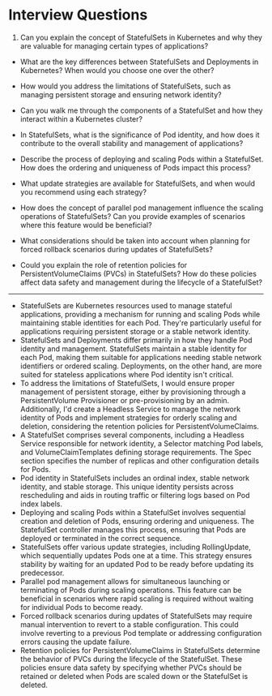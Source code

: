 # Interview Questions

1. Can you explain the concept of StatefulSets in Kubernetes and why they are valuable for managing certain types of applications?

- What are the key differences between StatefulSets and Deployments in Kubernetes? When would you choose one over the other?

- How would you address the limitations of StatefulSets, such as managing persistent storage and ensuring network identity?

- Can you walk me through the components of a StatefulSet and how they interact within a Kubernetes cluster?
- In StatefulSets, what is the significance of Pod identity, and how does it contribute to the overall stability and management of applications?
- Describe the process of deploying and scaling Pods within a StatefulSet. How does the ordering and uniqueness of Pods impact this process?
- What update strategies are available for StatefulSets, and when would you recommend using each strategy?
- How does the concept of parallel pod management influence the scaling operations of StatefulSets? Can you provide examples of scenarios where this feature would be beneficial?
- What considerations should be taken into account when planning for forced rollback scenarios during updates of StatefulSets?
- Could you explain the role of retention policies for PersistentVolumeClaims (PVCs) in StatefulSets? How do these policies affect data safety and management during the lifecycle of a StatefulSet?

---

- StatefulSets are Kubernetes resources used to manage stateful applications, providing a mechanism for running and scaling Pods while maintaining stable identities for each Pod. They're particularly useful for applications requiring persistent storage or a stable network identity.
- StatefulSets and Deployments differ primarily in how they handle Pod identity and management. StatefulSets maintain a stable identity for each Pod, making them suitable for applications needing stable network identifiers or ordered scaling. Deployments, on the other hand, are more suited for stateless applications where Pod identity isn't critical.
- To address the limitations of StatefulSets, I would ensure proper management of persistent storage, either by provisioning through a PersistentVolume Provisioner or pre-provisioning by an admin. Additionally, I'd create a Headless Service to manage the network identity of Pods and implement strategies for orderly scaling and deletion, considering the retention policies for PersistentVolumeClaims.
- A StatefulSet comprises several components, including a Headless Service responsible for network identity, a Selector matching Pod labels, and VolumeClaimTemplates defining storage requirements. The Spec section specifies the number of replicas and other configuration details for Pods.
- Pod identity in StatefulSets includes an ordinal index, stable network identity, and stable storage. This unique identity persists across rescheduling and aids in routing traffic or filtering logs based on Pod index labels.
- Deploying and scaling Pods within a StatefulSet involves sequential creation and deletion of Pods, ensuring ordering and uniqueness. The StatefulSet controller manages this process, ensuring that Pods are deployed or terminated in the correct sequence.
- StatefulSets offer various update strategies, including RollingUpdate, which sequentially updates Pods one at a time. This strategy ensures stability by waiting for an updated Pod to be ready before updating its predecessor.
- Parallel pod management allows for simultaneous launching or terminating of Pods during scaling operations. This feature can be beneficial in scenarios where rapid scaling is required without waiting for individual Pods to become ready.
- Forced rollback scenarios during updates of StatefulSets may require manual intervention to revert to a stable configuration. This could involve reverting to a previous Pod template or addressing configuration errors causing the update failure.
- Retention policies for PersistentVolumeClaims in StatefulSets determine the behavior of PVCs during the lifecycle of the StatefulSet. These policies ensure data safety by specifying whether PVCs should be retained or deleted when Pods are scaled down or the StatefulSet is deleted.

